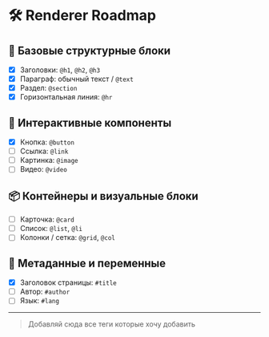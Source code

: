 # 🛠️ Renderer Roadmap

## 📄 Базовые структурные блоки
- [x] Заголовки: `@h1`, `@h2`, `@h3`
- [x] Параграф: обычный текст / `@text`
- [x] Раздел: `@section`
- [x] Горизонтальная линия: `@hr`

## 🎯 Интерактивные компоненты
- [x] Кнопка: `@button`
- [ ] Ссылка: `@link`
- [ ] Картинка: `@image`
- [ ] Видео: `@video`

## 📦 Контейнеры и визуальные блоки
- [ ] Карточка: `@card`
- [ ] Список: `@list`, `@li`
- [ ] Колонки / сетка: `@grid`, `@col`

## 🧩 Метаданные и переменные
- [x] Заголовок страницы: `#title`
- [ ] Автор: `#author`
- [ ] Язык: `#lang`

---

> Добавляй сюда все теги которые хочу добавить
